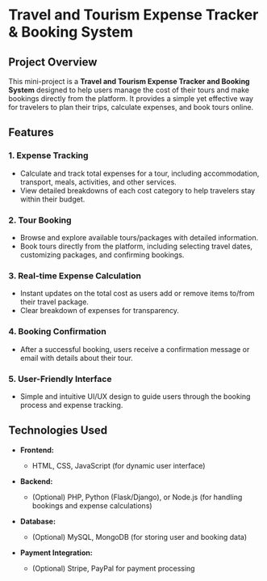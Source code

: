 # Travel and Tourism Expense Tracker & Booking System

## Project Overview
This mini-project is a **Travel and Tourism Expense Tracker and Booking System** designed to help users manage the cost of their tours and make bookings directly from the platform. It provides a simple yet effective way for travelers to plan their trips, calculate expenses, and book tours online.

## Features
### 1. **Expense Tracking**
   - Calculate and track total expenses for a tour, including accommodation, transport, meals, activities, and other services.
   - View detailed breakdowns of each cost category to help travelers stay within their budget.

### 2. **Tour Booking**
   - Browse and explore available tours/packages with detailed information.
   - Book tours directly from the platform, including selecting travel dates, customizing packages, and confirming bookings.
   
### 3. **Real-time Expense Calculation**
   - Instant updates on the total cost as users add or remove items to/from their travel package.
   - Clear breakdown of expenses for transparency.

### 4. **Booking Confirmation**
   - After a successful booking, users receive a confirmation message or email with details about their tour.

### 5. **User-Friendly Interface**
   - Simple and intuitive UI/UX design to guide users through the booking process and expense tracking.

## Technologies Used
- **Frontend:**
  - HTML, CSS, JavaScript (for dynamic user interface)
  
- **Backend:**
  - (Optional) PHP, Python (Flask/Django), or Node.js (for handling bookings and expense calculations)
  
- **Database:**
  - (Optional) MySQL, MongoDB (for storing user and booking data)
  
- **Payment Integration:**
  - (Optional) Stripe, PayPal for payment processing


   
